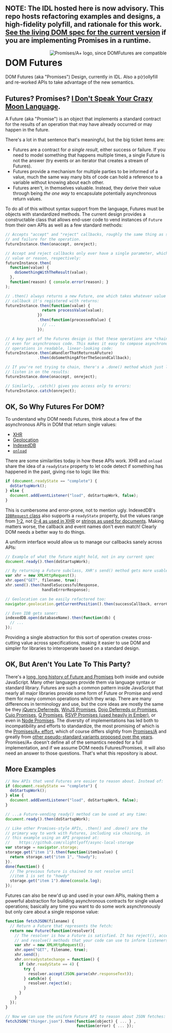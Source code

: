 ## NOTE: The IDL hosted here is now advisory. This repo hosts refactoring examples and designs, a high-fidelity polyfill, and rationale for this work. [See the living DOM spec for the current version](http://dom.spec.whatwg.org/#futures) if you are implementing Promises in a runtime.

<img src="http://promises-aplus.github.com/promises-spec/assets/logo-small.png"
     align="right" alt="Promises/A+ logo, since DOMFutures are compatible" />

# DOM Futures

DOM Futures (aka "Promises") Design, currently in IDL. Also a p(r)ollyfill
and re-worked APIs to take advantage of the new semantics.

## Futures? Promises? [I Don't Speak Your Crazy Moon Language](http://www.pigdog.org/auto/mr_bads_list/shortcolumn/1914.html).

A Future (aka "Promise") is an object that implements a standard contract for
the results of an operation that may have already occurred or may happen in the
future.

There's a lot in that sentence that's meaningful, but the big ticket items are:

  * Futures are a contract for _a single result_, either success or failure. If
    you need to model something that happens multiple times, a single Future is
    not the answer (try events or an iterator that creates a stream of Futures).
  * Futures provide a mechanism for multiple parties to be informed of a value,
    much the same way many bits of code can hold a reference to a variable
    without knowing about each other.
  * Futures aren't, in themselves valuable. Instead, they derive their value
    through being _the one way_ to encapsulate potentially asynchronous return
    values.

To do all of this without syntax support from the language, Futures must be
objects with standardized methods. The current design provides a constructable class that allows end-user code to vend instances of `Future` from their own APIs as well as a few standard methods:

```js
// Accepts "accept" and "reject" callbacks, roughly the same thing as success
// and failure for the operation.
futureInstance.then(onaccept, onreject);

// Accept and reject callbacks only ever have a single parameter, which is the
// value or reason, respectively:
futureInstance.then(
  function(value) {
    doSomethingWithTheResult(value);
  },
  function(reason) { console.error(reason); }
);

// .then() always returns a new Future, one which takes whatever value the
// callback it's registered with returns:
futureInstance.then(function(value) {
                return processValue(value);
              })
              .then(function(processedValue) {
                // ...
              });

// A key part of the Futures design is that these operations are *chainable*,
// even for asynchronous code. This makes it easy to compose asynchronous
// operations in readable, linear-looking code:
futureInstance.then(aHandlerThatReturnsAFuture)
              .then(doSomethingAfterTheSecondCallback);

// If you're not trying to chain, there's a .done() method which just lets you
// listen in on the results:
futureInstance.done(onaccept, onreject);

// Similarly, .catch() gives you access only to errors:
futureInstance.catch(onreject);
```

## OK, So Why Futures For DOM?

To understand why DOM needs Futures, think about a few of the asynchronous APIs
in DOM that return single values:

  * [XHR](https://developer.mozilla.org/en-US/docs/DOM/XMLHttpRequest)
  * [Geolocation](http://www.w3.org/TR/geolocation-API/)
  * [IndexedDB](http://www.w3.org/TR/IndexedDB/)
  * [`onload`](https://developer.mozilla.org/en-US/docs/DOM/window.onload)

There are some similarities today in how these APIs work. XHR and `onload` share the idea of a `readyState` property to let code detect if something has happened in the past, giving rise to logic like this:

```js
if (document.readyState == "complete") {
  doStartupWork();
} else {
  document.addEventListener("load", doStartupWork, false);
}
```

This is cumbersome and error-prone, not to mention ugly. IndexedDB's
[`IDBRequest` class](https://developer.mozilla.org/en-US/docs/IndexedDB/IDBRequest) also supports a `readyState` property, but the values range from [1-2](https://developer.mozilla.org/en-US/docs/IndexedDB/IDBRequest#readyState_constants), not [0-4 as used in XHR](https://developer.mozilla.org/en-US/docs/DOM/XMLHttpRequest#Properties) or [strings as used for documents](http://www.whatwg.org/specs/web-apps/current-work/multipage/dom.html#current-document-readiness). Making matters worse, the callback and event names don't even match! Clearly DOM needs a better way to do things.

A uniform interface would allow us to manage our callbacks sanely across APIs:

```js
// Example of what the future might hold, not in any current spec
document.ready().then(doStartupWork);

// By returning a Future subclass, XHR's send() method gets more usable too:
var xhr = new XMLHttpRequest();
xhr.open("GET", filename, true);
xhr.send().then(handleSuccessfulResponse,
                handleErrorResponse);

// Geolocation can be easily refactored too:
navigator.geolocation.getCurrentPosition().then(successCallback, errorCallback);

// Even IDB gets saner:
indexedDB.open(databaseName).then(function(db) {
  // ...
});
```

Providing a single abstraction for this sort of operation creates cross-cutting
value across specifications, making it easier to use DOM and simpler for
libraries to interoperate based on a standard design.

## OK, But Aren't You Late To This Party?

There's a [long, long history of Future and Promises](http://en.wikipedia.org/wiki/Futures_and_promises)
both inside and outside JavaScript. Many other languages provide them via
language syntax or standard library. Futures are such a common pattern inside
JavaScript that nearly all major libraries provide some form of Future or
Promise and vend them for many common operations which they wrap. There are many differences in terminology and use, but the core ideas are mostly the same be they [jQuery Deferreds](http://api.jquery.com/category/deferred-object/), [WinJS Promises](http://msdn.microsoft.com/en-us/library/windows/apps/br211867.aspx), [Dojo Deferreds or Promises](http://dojotoolkit.org/documentation/tutorials/1.6/promises/), [Cujo Promises](https://github.com/cujojs/when), [Q Promises](https://github.com/kriskowal/q/wiki/API-Reference), [RSVP Promises (used heavily in Ember)](https://github.com/tildeio/rsvp.js), or even in [Node Promises](https://github.com/kriszyp/node-promise). The diversity of implementations has led both to incompatibility and efforts to standardize, the most promising of which is the [Promises/A+ effort](https://github.com/promises-aplus/promises-spec), which of course differs slightly from [Promises/A](http://wiki.commonjs.org/wiki/Promises/A) and greatly from [other pseudo-standard variants proposed over the years](http://wiki.commonjs.org/wiki/Promises). Promises/A+ doesn't define all of the semantics needed for a full implementation, and if we assume DOM needs Futures/Promises, it will also need an answer to those questions. That's what this repository is about.

## More Examples

```js
// New APIs that vend Futures are easier to reason about. Instead of:
if (document.readyState == "complete") {
  doStartupWork();
} else {
  document.addEventListener("load", doStartupWork, false);
}

// ...a Future-vending ready() method can be used at any time:
document.ready().then(doStartupWork);

// Like other Promises-style APIs, .then() and .done() are the
// primary way to work with Futures, including via chaining, in
// this example using an API proposed at:
//    https://github.com/slightlyoff/async-local-storage
var storage = navigator.storage;
storage.get("item 1").then(function(item1value) {
  return storage.set("item 1", "howdy");
}).
done(function() {
  // The previous future is chained to not resolve until
  //item 1 is set to "howdy"
  storage.get("item 1").done(console.log);
});
```

Futures can also be new'd up and used in your own APIs, making them a powerful
abstraction for building asynchronous contracts for single valued operations;
basically any time you want to do some work asynchronously but only care about
a single response value:

```js
function fetchJSON(filename) {
  // Return a Future that represents the fetch:
  return new Future(function(resolver){
    // The resolver is how a Future is satisfied. It has reject(), accept(),
    // and resolve() methods that your code can use to inform listeners with:
    var xhr = new XMLHttpRequest();
    xhr.open("GET", filename, true);
    xhr.send();
    xhr.onreadystatechange = function() {
      if (xhr.readyState == 4) {
        try {
          resolver.accept(JSON.parse(xhr.responseText));
        } catch(e) {
          resolver.reject(e);
        }
      }
    }
  });
}

// Now we can use the uniform Future API to reason about JSON fetches:
fetchJSON("thinger.json").then(function(object) { ... } ,
                               function(error) { ... });
```
